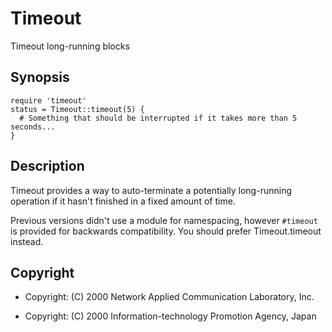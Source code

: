 # Timeout

Timeout long-running blocks

## Synopsis

    require 'timeout'
    status = Timeout::timeout(5) {
      # Something that should be interrupted if it takes more than 5 seconds...
    }

## Description

Timeout provides a way to auto-terminate a potentially long-running operation
if it hasn't finished in a fixed amount of time.

Previous versions didn't use a module for namespacing, however `#timeout` is
provided for backwards compatibility.  You should prefer Timeout.timeout
instead.

## Copyright

* Copyright: (C) 2000  Network Applied Communication Laboratory, Inc.

* Copyright: (C) 2000  Information-technology Promotion Agency, Japan